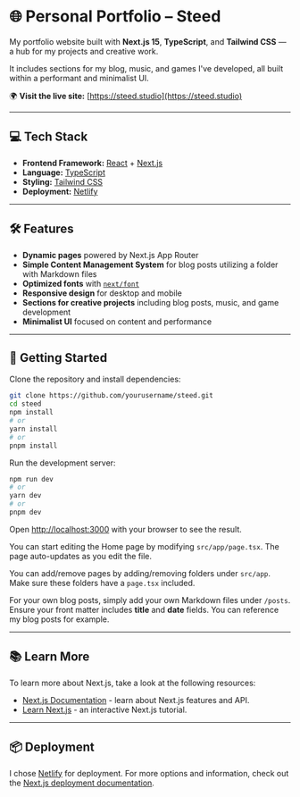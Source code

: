 # 🌐 Personal Portfolio – Steed

My portfolio website built with **Next.js 15**, **TypeScript**, and **Tailwind CSS** — a hub for my projects and creative work.  

It includes sections for my blog, music, and games I've developed, all built within a performant and minimalist UI.

🌍 **Visit the live site:** [https://steed.studio](https://steed.studio)

---

## 💻 Tech Stack
- **Frontend Framework:** [React](https://react.dev/) + [Next.js](https://nextjs.org)
- **Language:** [TypeScript](https://www.typescriptlang.org/)
- **Styling:** [Tailwind CSS](https://tailwindcss.com/)
- **Deployment:** [Netlify](https://www.netlify.com/)

---

## 🛠 Features

- **Dynamic pages** powered by Next.js App Router  
- **Simple Content Management System** for blog posts utilizing a folder with Markdown files
- **Optimized fonts** with [`next/font`](https://nextjs.org/docs/app/building-your-application/optimizing/fonts) 
- **Responsive design** for desktop and mobile  
- **Sections for creative projects** including blog posts, music, and game development
- **Minimalist UI** focused on content and performance  

---

## 🔧 Getting Started

Clone the repository and install dependencies:

```bash
git clone https://github.com/yourusername/steed.git
cd steed
npm install
# or
yarn install
# or
pnpm install
```

Run the development server:

```bash
npm run dev
# or
yarn dev
# or
pnpm dev
```

Open [http://localhost:3000](http://localhost:3000) with your browser to see the result.

You can start editing the Home page by modifying `src/app/page.tsx`. The page auto-updates as you edit the file.

You can add/remove pages by adding/removing folders under `src/app`. Make sure these folders have a `page.tsx` included.

For your own blog posts, simply add your own Markdown files under `/posts`. Ensure your front matter includes **title** and **date** fields. You can reference my blog posts for example.

---

## 📚 Learn More

To learn more about Next.js, take a look at the following resources:

- [Next.js Documentation](https://nextjs.org/docs) - learn about Next.js features and API.
- [Learn Next.js](https://nextjs.org/learn) - an interactive Next.js tutorial.

---

## 📦 Deployment

I chose [Netlify](https://www.netlify.com/) for deployment. For more options and information, check out the [Next.js deployment documentation](https://nextjs.org/docs/app/building-your-application/deploying).
